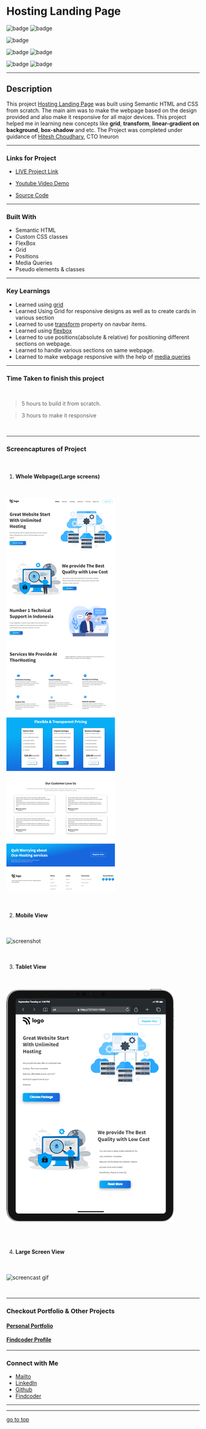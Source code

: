 # Hosting Landing Page


![badge](https://img.shields.io/badge/HTML%20-CSS-green)
![badge](https://img.shields.io/badge/Hosting%20-Landing%20Page-orange)

![badge](https://img.shields.io/badge/Fully%20Responsive-Webpage-yellow)

![badge](https://img.shields.io/badge/display:flex%20-display:%20grid-lightgreen)
![badge](https://img.shields.io/badge/pseudo%20elements%20-linear--gradient-lightgreen)

![badge](https://img.shields.io/badge/responsive--desgin%20-with%20@media--queries-lightblue)
![badge](https://img.shields.io/badge/Shubham%20Singh%20-grey)

***
## Description

This project [Hosting Landing Page]() was built using Semantic HTML and CSS from scratch. The main aim was to make the webpage based on the design provided and also make it responsive for all major devices. This project helped me in learning new concepts like **grid**, **transform**, **linear-gradient on background**, **box-shadow** and etc. The Project was completed under guidance of [Hitesh Choudhary](https://github.com/hiteshchoudhary), CTO Ineuron

***

### Links for Project

* [LIVE Project Link]()

* [Youtube Video Demo]()

* [Source Code]()

***
### Built With 

* Semantic HTML
* Custom CSS classes
* FlexBox
* Grid
* Positions
* Media Queries
* Pseudo elements & classes

***

### Key Learnings

* Learned using [grid](https://developer.mozilla.org/en-US/docs/Web/CSS/CSS_Grid_Layout)
* Learned Using Grid for responsive designs as well as to create cards in various section
* Learned to use [transform](https://developer.mozilla.org/en-US/docs/Web/CSS/transform) property on navbar items.
* Learned using [flexbox](https://developer.mozilla.org/en-US/docs/Web/CSS/flex)
* Learned to use positions(absolute & relative) for positioning different sections on webpage.
* Learned to handle various sections on same webpage.
* Learned to make webpage responsive with the help of [media queries](https://developer.mozilla.org/en-US/docs/Web/CSS/Media_Queries/Using_media_queries)

***

### Time Taken to finish this project
<br>

>5 hours to build it from scratch.

>3 hours to make it responsive

<br>

***

### Screencaptures of Project

<br>

  1. #### Whole Webpage(Large screens)

  <br>

  ![screenshots](./captures/screenshot.png)

  <br>

  2. #### Mobile View

<br>

![screenshot](./captures/mobileview.gif)

<br>

  3. #### Tablet View 

  <br>

  ![screenshot](./captures/tabletview.png)

  <br>

  <br>

  4. #### Large Screen View 

  <br>

  ![screencast gif](./captures/macview.gif)

  <br>

***

### Checkout Portfolio & Other Projects

#### [Personal Portfolio]()


#### [Findcoder Profile]()
***

### Connect with Me
* [Mailto](mailto:shubhambhoj3@gmail.com)
* [LinkedIn]()
* [Github]()
* [Findcoder]()
***
***
[go to top](#hosting-landing-page)